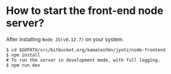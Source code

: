 How to start the front-end node server?
===

After installing `Node JS(v0.12.7)` on your system.

```
$ cd $GOPATH/src/bitbucket.org/kamaleshbn/jyotz/node-frontend
$ npm install
# To run the server in development mode, with full logging.
$ npm run dev
```